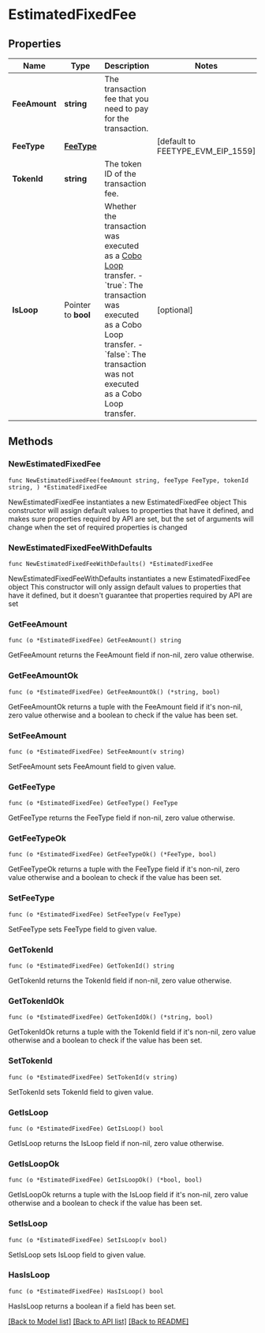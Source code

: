 # EstimatedFixedFee

## Properties

Name | Type | Description | Notes
------------ | ------------- | ------------- | -------------
**FeeAmount** | **string** | The transaction fee that you need to pay for the transaction. | 
**FeeType** | [**FeeType**](FeeType.md) |  | [default to FEETYPE_EVM_EIP_1559]
**TokenId** | **string** | The token ID of the transaction fee. | 
**IsLoop** | Pointer to **bool** | Whether the transaction was executed as a [Cobo Loop](https://manuals.cobo.com/en/portal/custodial-wallets/cobo-loop) transfer. - &#x60;true&#x60;: The transaction was executed as a Cobo Loop transfer. - &#x60;false&#x60;: The transaction was not executed as a Cobo Loop transfer.  | [optional] 

## Methods

### NewEstimatedFixedFee

`func NewEstimatedFixedFee(feeAmount string, feeType FeeType, tokenId string, ) *EstimatedFixedFee`

NewEstimatedFixedFee instantiates a new EstimatedFixedFee object
This constructor will assign default values to properties that have it defined,
and makes sure properties required by API are set, but the set of arguments
will change when the set of required properties is changed

### NewEstimatedFixedFeeWithDefaults

`func NewEstimatedFixedFeeWithDefaults() *EstimatedFixedFee`

NewEstimatedFixedFeeWithDefaults instantiates a new EstimatedFixedFee object
This constructor will only assign default values to properties that have it defined,
but it doesn't guarantee that properties required by API are set

### GetFeeAmount

`func (o *EstimatedFixedFee) GetFeeAmount() string`

GetFeeAmount returns the FeeAmount field if non-nil, zero value otherwise.

### GetFeeAmountOk

`func (o *EstimatedFixedFee) GetFeeAmountOk() (*string, bool)`

GetFeeAmountOk returns a tuple with the FeeAmount field if it's non-nil, zero value otherwise
and a boolean to check if the value has been set.

### SetFeeAmount

`func (o *EstimatedFixedFee) SetFeeAmount(v string)`

SetFeeAmount sets FeeAmount field to given value.


### GetFeeType

`func (o *EstimatedFixedFee) GetFeeType() FeeType`

GetFeeType returns the FeeType field if non-nil, zero value otherwise.

### GetFeeTypeOk

`func (o *EstimatedFixedFee) GetFeeTypeOk() (*FeeType, bool)`

GetFeeTypeOk returns a tuple with the FeeType field if it's non-nil, zero value otherwise
and a boolean to check if the value has been set.

### SetFeeType

`func (o *EstimatedFixedFee) SetFeeType(v FeeType)`

SetFeeType sets FeeType field to given value.


### GetTokenId

`func (o *EstimatedFixedFee) GetTokenId() string`

GetTokenId returns the TokenId field if non-nil, zero value otherwise.

### GetTokenIdOk

`func (o *EstimatedFixedFee) GetTokenIdOk() (*string, bool)`

GetTokenIdOk returns a tuple with the TokenId field if it's non-nil, zero value otherwise
and a boolean to check if the value has been set.

### SetTokenId

`func (o *EstimatedFixedFee) SetTokenId(v string)`

SetTokenId sets TokenId field to given value.


### GetIsLoop

`func (o *EstimatedFixedFee) GetIsLoop() bool`

GetIsLoop returns the IsLoop field if non-nil, zero value otherwise.

### GetIsLoopOk

`func (o *EstimatedFixedFee) GetIsLoopOk() (*bool, bool)`

GetIsLoopOk returns a tuple with the IsLoop field if it's non-nil, zero value otherwise
and a boolean to check if the value has been set.

### SetIsLoop

`func (o *EstimatedFixedFee) SetIsLoop(v bool)`

SetIsLoop sets IsLoop field to given value.

### HasIsLoop

`func (o *EstimatedFixedFee) HasIsLoop() bool`

HasIsLoop returns a boolean if a field has been set.


[[Back to Model list]](../README.md#documentation-for-models) [[Back to API list]](../README.md#documentation-for-api-endpoints) [[Back to README]](../README.md)


